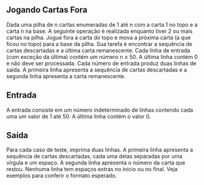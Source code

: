 ## Jogando Cartas Fora
Dada uma pilha de n cartas enumeradas de 1 até n com a carta 1 no topo e a carta
n na base. A seguinte operação é realizada enquanto tiver 2 ou mais cartas na
pilha.
Jogue fora a carta do topo e mova a próxima carta (a que ficou no topo) para a base
da pilha.
Sua tarefa é encontrar a sequência de cartas descartadas e a última carta
remanescente.
Cada linha de entrada (com exceção da última) contém um número n ≤ 50. A última
linha contém 0 e não deve ser processada. Cada número de entrada produz duas
linhas de saída. A primeira linha apresenta a sequência de cartas descartadas e a
segunda linha apresenta a carta remanescente.

## Entrada
A entrada consiste em um número indeterminado de linhas contendo cada uma um
valor de 1 até 50. A última linha contém o valor 0.

## Saída
Para cada caso de teste, imprima duas linhas. A primeira linha apresenta a
sequência de cartas descartadas, cada uma delas separadas por uma vírgula e um
espaço. A segunda linha apresenta o número da carta que restou. Nenhuma linha
tem espaços extras no início ou no final. Veja exemplos para conferir o formato
esperado.

